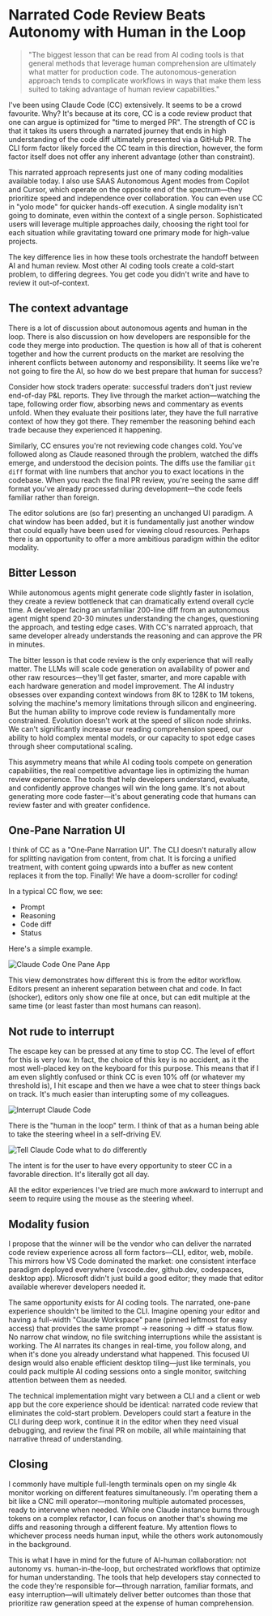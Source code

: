 # Narrated Code Review Beats Autonomy with Human in the Loop

> "The biggest lesson that can be read from AI coding tools is that general
   methods that leverage human comprehension are ultimately what matter for
   production code. The autonomous-generation approach tends to complicate
   workflows in ways that make them less suited to taking advantage of human
   review capabilities."

I've been using Claude Code (CC) extensively. It seems to be a crowd favourite. Why? It's because at its core, CC is a code review product that one can argue is optimized for "time to merged PR". The strength of CC is that it takes its users through a narrated journey that ends in high understanding of the code diff ultimately presented via a GitHub PR. The CLI form factor likely forced the CC team in this direction, however, the form factor itself does not offer any inherent advantage (other than constraint).

This narrated approach represents just one of many coding modalities available today. I also use SAAS Autonomous Agent modes from Copilot and Cursor, which operate on the opposite end of the spectrum—they prioritize speed and independence over collaboration. You can even use CC in "yolo mode" for quicker hands-off execution. A single modality isn't going to dominate, even within the context of a single person. Sophisticated users will leverage multiple approaches daily, choosing the right tool for each situation while gravitating toward one primary mode for high-value projects.

The key difference lies in how these tools orchestrate the handoff between AI and human review. Most other AI coding tools create a cold-start problem, to differing degrees. You get code you didn't write and have to review it out-of-context.

## The context advantage

There is a lot of discussion about autonomous agents and human in the loop. There is also discussion on how developers are responsible for the code they merge into production. The question is how all of that is coherent together and how the current products on the market are resolving the inherent conflicts between autonomy and responsibility. It seems like we're not going to fire the AI, so how do we best prepare that human for success?

Consider how stock traders operate: successful traders don't just review end-of-day P&L reports. They live through the market action—watching the tape, following order flow, absorbing news and commentary as events unfold. When they evaluate their positions later, they have the full narrative context of how they got there. They remember the reasoning behind each trade because they experienced it happening.

Similarly, CC ensures you're not reviewing code changes cold. You've followed along as Claude reasoned through the problem, watched the diffs emerge, and understood the decision points. The diffs use the familiar `git diff` format with line numbers that anchor you to exact locations in the codebase. When you reach the final PR review, you're seeing the same diff format you've already processed during development—the code feels familiar rather than foreign.

The editor solutions are (so far) presenting an unchanged UI paradigm. A chat window has been added, but it is fundamentally just another window that could equally have been used for viewing cloud resources. Perhaps there is an opportunity to offer a more ambitious paradigm within the editor modality.

## Bitter Lesson

While autonomous agents might generate code slightly faster in isolation, they create a review bottleneck that can dramatically extend overall cycle time. A developer facing an unfamiliar 200-line diff from an autonomous agent might spend 20-30 minutes understanding the changes, questioning the approach, and testing edge cases. With CC's narrated approach, that same developer already understands the reasoning and can approve the PR in minutes.

The bitter lesson is that code review is the only experience that will really matter. The LLMs will scale code generation on availability of power and other raw resources—they'll get faster, smarter, and more capable with each hardware generation and model improvement. The AI industry obsesses over expanding context windows from 8K to 128K to 1M tokens, solving the machine's memory limitations through silicon and engineering. But the human ability to improve code review is fundamentally more constrained. Evolution doesn't work at the speed of silicon node shrinks. We can't significantly increase our reading comprehension speed, our ability to hold complex mental models, or our capacity to spot edge cases through sheer computational scaling.

This asymmetry means that while AI coding tools compete on generation capabilities, the real competitive advantage lies in optimizing the human review experience. The tools that help developers understand, evaluate, and confidently approve changes will win the long game. It's not about generating more code faster—it's about generating code that humans can review faster and with greater confidence.

## One‑Pane Narration UI

I think of CC as a "One‑Pane Narration UI". The CLI doesn't naturally allow for splitting navigation from content, from chat. It is forcing a unified treatment, with content going upwards into a buffer as new content replaces it from the top. Finally! We have a doom-scroller for coding!

In a typical CC flow, we see:

- Prompt
- Reasoning
- Code diff
- Status

Here's a simple example.

![Claude Code One Pane App](./images/claude-code-one-pane-app.png)

This view demonstrates how different this is from the editor workflow. Editors present an inherent separation between chat and code. In fact (shocker), editors only show one file at once, but can edit multiple at the same time (or least faster than most humans can reason).

## Not rude to interrupt

The escape key can be pressed at any time to stop CC. The level of effort for this is very low. In fact, the choice of this key is no accident, as it the most well-placed key on the keyboard for this purpose. This means that if I am even slightly confused or think CC is even 10% off (or whatever my threshold is), I hit escape and then we have a wee chat to steer things back on track. It's much easier than interupting some of my colleagues.

![Interrupt Claude Code](./images/claude-code-interrupt.png)

There is the "human in the loop" term. I think of that as a human being able to take the steering wheel in a self-driving EV.

![Tell Claude Code what to do differently](./images/claude-code-do-something-different.png)

The intent is for the user to have every opportunity to steer CC in a favorable direction. It's literally got all day.

All the editor experiences I've tried are much more awkward to interrupt and seem to require using the mouse as the steering wheel.

## Modality fusion

I propose that the winner will be the vendor who can deliver the narrated code review experience across all form factors—CLI, editor, web, mobile. This mirrors how VS Code dominated the market: one consistent interface paradigm deployed everywhere (vscode.dev, github.dev, codespaces, desktop app). Microsoft didn't just build a good editor; they made that editor available wherever developers needed it.

The same opportunity exists for AI coding tools. The narrated, one-pane experience shouldn't be limited to the CLI. Imagine opening your editor and having a full-width "Claude Workspace" pane (pinned leftmost for easy access) that provides the same prompt → reasoning → diff → status flow. No narrow chat window, no file switching interruptions while the assistant is working. The AI narrates its changes in real-time, you follow along, and when it's done you already understand what happened. This focused UI design would also enable efficient desktop tiling—just like terminals, you could pack multiple AI coding sessions onto a single monitor, switching attention between them as needed.

The technical implementation might vary between a CLI and a client or web app but the core experience should be identical: narrated code review that eliminates the cold-start problem. Developers could start a feature in the CLI during deep work, continue it in the editor when they need visual debugging, and review the final PR on mobile, all while maintaining that narrative thread of understanding.

## Closing

I commonly have multiple full-length terminals open on my single 4k monitor working on different features simultaneously. I'm operating them a bit like a CNC mill operator—monitoring multiple automated processes, ready to intervene when needed. While one Claude instance burns through tokens on a complex refactor, I can focus on another that's showing me diffs and reasoning through a different feature. My attention flows to whichever process needs human input, while the others work autonomously in the background.

This is what I have in mind for the future of AI-human collaboration: not autonomy vs. human-in-the-loop, but orchestrated workflows that optimize for human understanding. The tools that help developers stay connected to the code they're responsible for—through narration, familiar formats, and easy interruption—will ultimately deliver better outcomes than those that prioritize raw generation speed at the expense of human comprehension.
